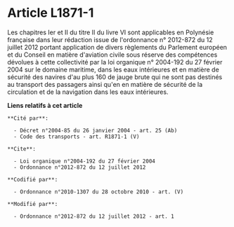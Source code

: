 # Article L1871-1

Les chapitres Ier et II du titre II du livre VI sont applicables en Polynésie française dans leur rédaction issue de
l'ordonnance n° 2012-872 du 12 juillet 2012 portant application de divers règlements du Parlement européen et du Conseil en
matière d'aviation civile sous réserve des compétences dévolues à cette collectivité par la loi organique n° 2004-192 du 27
février 2004 sur le domaine maritime, dans les eaux intérieures et en matière de sécurité des navires d'au plus 160 de jauge
brute qui ne sont pas destinés au transport des passagers ainsi qu'en en matière de sécurité de la circulation et de la
navigation dans les eaux intérieures.

**Liens relatifs à cet article**

	**Cité par**:

	  - Décret n°2004-85 du 26 janvier 2004 - art. 25 (Ab)
	  - Code des transports - art. R1871-1 (V)

	**Cite**:

	  - Loi organique n°2004-192 du 27 février 2004
	  - Ordonnance n°2012-872 du 12 juillet 2012

	**Codifié par**:

	  - Ordonnance n°2010-1307 du 28 octobre 2010 - art. (V)

	**Modifié par**:

	  - Ordonnance n°2012-872 du 12 juillet 2012 - art. 1
